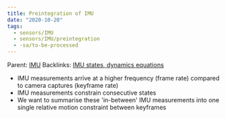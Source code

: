 ```yaml
---
title: Preintegration of IMU
date: "2020-10-20"
tags:
  - sensors/IMU
  - sensors/IMU/preintegration
  - -sa/to-be-processed
---
```


Parent: [IMU](imu.md)
Backlinks: [IMU states, dynamics equations](imu-states,-dynamics-equations.md)

*   IMU measurements arrive at a higher frequency (frame rate) compared to camera captures (keyframe rate)
*   IMU measurements constrain consecutive states
*   We want to summarise these 'in-between' IMU measurements into one single relative motion constraint between keyframes


